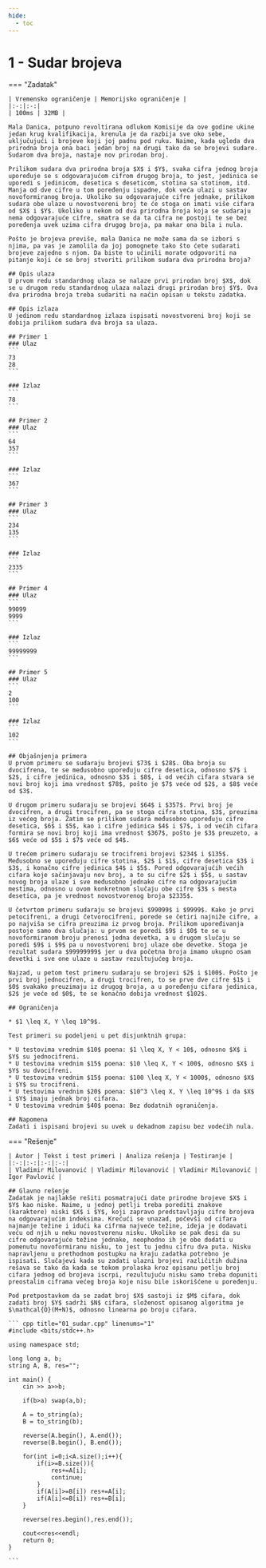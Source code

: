 ```yaml
---
hide:
  - toc
---
```


# 1 - Sudar brojeva

=== "Zadatak"
	
	| Vremensko ograničenje | Memorijsko ograničenje |
	|:-:|:-:|
	| 100ms | 32MB |
	
	Mala Danica, potpuno revoltirana odlukom Komisije da ove godine ukine jedan krug kvalifikacija, krenula je da razbija sve oko sebe, uključujući i brojeve koji joj padnu pod ruku. Naime, kada ugleda dva prirodna broja ona baci jedan broj na drugi tako da se brojevi sudare. Sudarom dva broja, nastaje nov prirodan broj.
	
	Prilikom sudara dva prirodna broja $X$ i $Y$, svaka cifra jednog broja upoređuje se s odgovarajućom cifrom drugog broja, to jest, jedinica se uporedi s jedinicom, desetica s deseticom, stotina sa stotinom, itd. Manja od dve cifre u tom poređenju ispadne, dok veća ulazi u sastav novoformiranog broja. Ukoliko su odgovarajuće cifre jednake, prilikom sudara obe ulaze u novostvoreni broj te će stoga on imati više cifara od $X$ i $Y$. Ukoliko u nekom od dva prirodna broja koja se sudaraju nema odgovarajuće cifre, smatra se da ta cifra ne postoji te se bez poređenja uvek uzima cifra drugog broja, pa makar ona bila i nula.
	
	Pošto je brojeva previše, mala Danica ne može sama da se izbori s njima, pa vas je zamolila da joj pomognete tako što ćete sudarati brojeve zajedno s njom. Da biste to učinili morate odgovoriti na pitanje koji će se broj stvoriti prilikom sudara dva prirodna broja?
	
	## Opis ulaza
	U prvom redu standardnog ulaza se nalaze prvi prirodan broj $X$, dok se u drugom redu standardnog ulaza nalazi drugi prirodan broj $Y$. Ova dva prirodna broja treba sudariti na način opisan u tekstu zadatka.
	
	## Opis izlaza
	U jedinom redu standardnog izlaza ispisati novostvoreni broj koji se dobija prilikom sudara dva broja sa ulaza.
	
	## Primer 1
	### Ulaz
	```
	73
	28
	```
	
	### Izlaz
	```
	78
	```
	
	## Primer 2
	### Ulaz
	```
	64
	357
	```
	
	### Izlaz
	```
	367
	```
	
	## Primer 3
	### Ulaz
	```
	234
	135
	```
	
	### Izlaz
	```
	2335
	```
	
	## Primer 4
	### Ulaz
	```
	99099
	9999
	```
	
	### Izlaz
	```
	99999999
	```
	
	## Primer 5
	### Ulaz
	```
	2
	100
	```
	
	### Izlaz
	```
	102
	```
	
	## Objašnjenja primera
	U prvom primeru se sudaraju brojevi $73$ i $28$. Oba broja su dvocifrena, te se međusobno upoređuju cifre desetica, odnosno $7$ i $2$, i cifre jedinica, odnosno $3$ i $8$, i od većih cifara stvara se novi broj koji ima vrednost $78$, pošto je $7$ veće od $2$, a $8$ veće od $3$.
	
	U drugom primeru sudaraju se brojevi $64$ i $357$. Prvi broj je dvocifren, a drugi trocifren, pa se stoga cifra stotina, $3$, preuzima iz većeg broja. Zatim se prilikom sudara međusobno upoređuju cifre desetica, $6$ i $5$, kao i cifre jedinica $4$ i $7$, i od većih cifara formira se novi broj koji ima vrednost $367$, pošto je $3$ preuzeto, a $6$ veće od $5$ i $7$ veće od $4$.
	
	U trećem primeru sudaraju se trocifreni brojevi $234$ i $135$. Međusobno se upoređuju cifre stotina, $2$ i $1$, cifre desetica $3$ i $3$, i konačno cifre jedinica $4$ i $5$. Pored odgovarajućih većih cifara koje sačinjavaju nov broj, a to su cifre $2$ i $5$, u sastav novog broja ulaze i sve međusobno jednake cifre na odgovarajućim mestima, odnosno u ovom konkretnom slučaju obe cifre $3$ s mesta desetica, pa je vrednost novostvorenog broja $2335$.
	
	U četvrtom primeru sudaraju se brojevi $99099$ i $9999$. Kako je prvi petocifreni, a drugi četvorocifreni, porede se četiri najniže cifre, a po najviša se cifra preuzima iz prvog broja. Prilikom upoređivanja postoje samo dva slučaja: u prvom se poredi $9$ i $0$ te se u novoformiranom broju prenosi jedna devetka, a u drugom slučaju se poredi $9$ i $9$ pa u novostvoreni broj ulaze obe devetke. Stoga je rezultat sudara $99999999$ jer u dva početna broja imamo ukupno osam devetki i sve one ulaze u sastav rezultujućeg broja.
	
	Najzad, u petom test primeru sudaraju se brojevi $2$ i $100$. Pošto je prvi broj jednocifren, a drugi trocifren, to se prve dve cifre $1$ i $0$ svakako preuzimaju iz drugog broja, a u poređenju cifara jedinica, $2$ je veće od $0$, te se konačno dobija vrednost $102$.
	
	## Ograničenja
	
	* $1 \leq X, Y \leq 10^9$.
	
	Test primeri su podeljeni u pet disjunktnih grupa:
	
	* U testovima vrednim $10$ poena: $1 \leq X, Y < 10$, odnosno $X$ i $Y$ su jednocifreni.
	* U testovima vrednim $15$ poena: $10 \leq X, Y < 100$, odnosno $X$ i $Y$ su dvocifreni.
	* U testovima vrednim $15$ poena: $100 \leq X, Y < 1000$, odnosno $X$ i $Y$ su trocifreni.
	* U testovima vrednim $20$ poena: $10^3 \leq X, Y \leq 10^9$ i da $X$ i $Y$ imaju jednak broj cifara.
	* U testovima vrednim $40$ poena: Bez dodatnih ograničenja.
	
	## Napomena
	Zadati i ispisani brojevi su uvek u dekadnom zapisu bez vodećih nula.
	
=== "Rešenje"
	
	| Autor | Tekst i test primeri | Analiza rеšenja | Testiranje |
	|:-:|:-:|:-:|:-:|
	| Vladimir Milovanović | Vladimir Milovanović | Vladimir Milovanović | Igor Pavlović |
	
	## Glavno rešenje
	Zadatak je najlakše rešiti posmatrajući date prirodne brojeve $X$ i $Y$ kao niske. Naime, u jednoj petlji treba porediti znakove (karaktere) niski $X$ i $Y$, koji zapravo predstavljaju cifre brojeva na odgovarajućim indeksima. Krećući se unazad, počevši od cifara najmanje težine i idući ka cifrma najveće težine, ideja je dodavati veću od njih u neku novostvorenu nisku. Ukoliko se pak desi da su cifre odgovarajuće težine jednake, neophodno ih je obe dodati u pomenutu novoformiranu nisku, to jest tu jednu cifru dva puta. Nisku napravljenu u prethodnom postupku na kraju zadatka potrebno je ispisati. Slučajevi kada su zadati ulazni brojevi različitih dužina rešava se tako da kada se tokom prolaska kroz opisanu petlju broj cifara jednog od brojeva iscrpi, rezultujuću nisku samo treba dopuniti preostalim ciframa većeg broja koje nisu bile iskorišćene u poređenju.
	
	Pod pretpostavkom da se zadat broj $X$ sastoji iz $M$ cifara, dok zadati broj $Y$ sadrži $N$ cifara, složenost opisanog algoritma je $\mathcal{O}(M+N)$, odnosno linearna po broju cifara.
	
	``` cpp title="01_sudar.cpp" linenums="1"
	#include <bits/stdc++.h>
	
	using namespace std;
	
	long long a, b;
	string A, B, res="";
	
	int main() {
		cin >> a>>b;
	
		if(b>a) swap(a,b);
	
		A = to_string(a);
		B = to_string(b);
	
		reverse(A.begin(), A.end());
		reverse(B.begin(), B.end());
	
		for(int i=0;i<A.size();i++){
	        if(i>=B.size()){
	            res+=A[i];
	            continue;
	        }
			if(A[i]>=B[i]) res+=A[i];
			if(A[i]<=B[i]) res+=B[i];
		}
	
		reverse(res.begin(),res.end());
	
		cout<<res<<endl;
		return 0;
	}

	```
